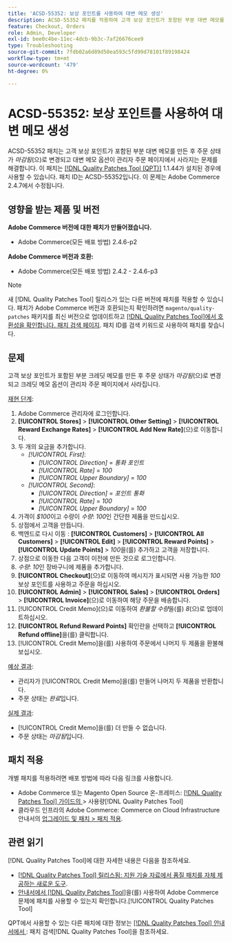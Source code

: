 ```yaml
---
title: 'ACSD-55352: 보상 포인트를 사용하여 대변 메모 생성'
description: ACSD-55352 패치를 적용하여 고객 보상 포인트가 포함된 부분 대변 메모를 만든 후 주문 상태가 *마감됨*으로 변경되고 관리자 주문 페이지에서 대변 메모 옵션이 사라지는 Adobe Commerce 문제를 해결합니다.
feature: Checkout, Orders
role: Admin, Developer
exl-id: bee0c4be-11ec-4dcb-9b3c-7af26676cee9
type: Troubleshooting
source-git-commit: 7fdb02a6d89d50ea593c5fd99d78101f89198424
workflow-type: tm+mt
source-wordcount: '479'
ht-degree: 0%

---
```


# ACSD-55352: 보상 포인트를 사용하여 대변 메모 생성

ACSD-55352 패치는 고객 보상 포인트가 포함된 부분 대변 메모를 만든 후 주문 상태가 *마감됨*(으)로 변경되고 대변 메모 옵션이 관리자 주문 페이지에서 사라지는 문제를 해결합니다. 이 패치는 [[!DNL Quality Patches Tool (QPT)]](https://experienceleague.adobe.com/ko/docs/commerce-operations/tools/quality-patches-tool/quality-patches-tool-to-self-serve-quality-patches) 1.1.44가 설치된 경우에 사용할 수 있습니다. 패치 ID는 ACSD-55352입니다. 이 문제는 Adobe Commerce 2.4.7에서 수정됩니다.

## 영향을 받는 제품 및 버전

**Adobe Commerce 버전에 대한 패치가 만들어졌습니다.**

* Adobe Commerce(모든 배포 방법) 2.4.6-p2

**Adobe Commerce 버전과 호환:**

* Adobe Commerce(모든 배포 방법) 2.4.2 - 2.4.6-p3

>[!NOTE]
>
>새 [!DNL Quality Patches Tool] 릴리스가 있는 다른 버전에 패치를 적용할 수 있습니다. 패치가 Adobe Commerce 버전과 호환되는지 확인하려면 `magento/quality-patches` 패키지를 최신 버전으로 업데이트하고 [[!DNL Quality Patches Tool]에서 호환성을 확인합니다. 패치 검색 페이지](https://experienceleague.adobe.com/tools/commerce-quality-patches/index.html?lang=ko). 패치 ID를 검색 키워드로 사용하여 패치를 찾습니다.

## 문제

고객 보상 포인트가 포함된 부분 크레딧 메모를 만든 후 주문 상태가 *마감됨*(으)로 변경되고 크레딧 메모 옵션이 관리자 주문 페이지에서 사라집니다.

<u>재현 단계</u>:

1. Adobe Commerce 관리자에 로그인합니다.
2. **[!UICONTROL Stores]** > **[!UICONTROL Other Setting]** > **[!UICONTROL Reward Exchange Rates]** > **[!UICONTROL Add New Rate]**(으)로 이동합니다.
3. 두 개의 요금을 추가합니다.
   * *[!UICONTROL First]*:
      * *[!UICONTROL Direction]* = *통화 포인트*
      * *[!UICONTROL Rate]* = *100*
      * *[!UICONTROL Upper Boundary]* = *100*
   * *[!UICONTROL Second]*:
      * *[!UICONTROL Direction]* = *포인트 통화*
      * *[!UICONTROL Rate]* = *100*
      * *[!UICONTROL Upper Boundary]* = *100*
4. 가격이 *$100*&#x200B;이고 수량이 *수량*: *100*&#x200B;인 간단한 제품을 만드십시오.
5. 상점에서 고객을 만듭니다.
6. 백엔드로 다시 이동 : **[!UICONTROL Customers]** > **[!UICONTROL All Customers]** > **[!UICONTROL Edit]** > **[!UICONTROL Reward Points]** > **[!UICONTROL Update Points]** > *100*&#x200B;을(를) 추가하고 고객을 저장합니다.
7. 상점으로 이동한 다음 고객이 이전에 만든 것으로 로그인합니다.
8. *수량*: *10*&#x200B;인 장바구니에 제품을 추가합니다.
9. **[!UICONTROL Checkout]**(으)로 이동하여 메시지가 표시되면 사용 가능한 *100* 보상 포인트를 사용하고 주문을 하십시오.
10. **[!UICONTROL Admin]** > **[!UICONTROL Sales]** > **[!UICONTROL Orders]** > **[!UICONTROL Invoice]**(으)로 이동하여 해당 주문을 배송합니다.
11. [!UICONTROL Credit Memo]&#x200B;(으)로 이동하여 *환불할 수량*&#x200B;을(를) *8*(으)로 업데이트하십시오.
12. **[!UICONTROL Refund Reward Points]** 확인란을 선택하고 **[!UICONTROL Refund offline]**&#x200B;을(를) 클릭합니다.
13. [!UICONTROL Credit Memo]을(를) 사용하여 주문에서 나머지 두 제품을 환불해 보십시오.

<u>예상 결과</u>:

* 관리자가 [!UICONTROL Credit Memo]을(를) 만들어 나머지 두 제품을 반환합니다.
* 주문 상태는 *완료*&#x200B;입니다.

<u>실제 결과</u>:

* [!UICONTROL Credit Memo]을(를) 더 만들 수 없습니다.
* 주문 상태는 *마감됨*&#x200B;입니다.

## 패치 적용

개별 패치를 적용하려면 배포 방법에 따라 다음 링크를 사용합니다.

* Adobe Commerce 또는 Magento Open Source 온-프레미스: [[!DNL Quality Patches Tool]  가이드의 ](/help/tools/quality-patches-tool/usage.md)> 사용량[!DNL Quality Patches Tool]
* 클라우드 인프라의 Adobe Commerce: Commerce on Cloud Infrastructure 안내서의 [업그레이드 및 패치 > 패치 적용](https://experienceleague.adobe.com/docs/commerce-cloud-service/user-guide/develop/upgrade/apply-patches.html?lang=ko).

## 관련 읽기

[!DNL Quality Patches Tool]에 대한 자세한 내용은 다음을 참조하세요.

* [[!DNL Quality Patches Tool] 릴리스됨: 지원 기술 자료에서 품질 패치를 자체 제공하는 새로운 도구](https://experienceleague.adobe.com/ko/docs/commerce-operations/tools/quality-patches-tool/quality-patches-tool-to-self-serve-quality-patches).
* [ 안내서에서  [!DNL Quality Patches Tool]](/help/tools/quality-patches-tool/patches-available-in-qpt/check-patch-for-magento-issue-with-magento-quality-patches.md)을(를) 사용하여 Adobe Commerce 문제에 패치를 사용할 수 있는지 확인합니다.[!UICONTROL Quality Patches Tool]


QPT에서 사용할 수 있는 다른 패치에 대한 정보는 [[!DNL Quality Patches Tool] 안내서에서 ](https://experienceleague.adobe.com/tools/commerce-quality-patches/index.html?lang=ko): 패치 검색[!DNL Quality Patches Tool]을 참조하세요.
